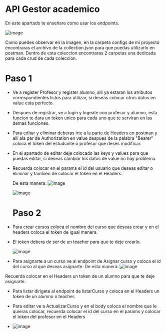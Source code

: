 # API Gestor academico

En este apartado te enseñare como usar los endpoints.

![image](https://github.com/user-attachments/assets/7f288d60-85a0-40c1-88ef-efaf69ed3fcb)





Como puedes observar en la imagen, en la carpeta configs de mi proyecto encontraras el archivo de la collection.json
para que puedas utilizarlo en postman.
Dentro de esta coleccion encontraras 2 carpetas una dedicada para cada crud de cada coleccion.


# Paso 1
- Ve a register Profesor y register alumno, alli ya estaran los atributos correspondientes listos para utilizar, si deseas colocar otros datos en value esta perfecto.
- Despues de registrar, ve a login y logeate con profesor y alumno, esta funcion te dara un token unico para cada uno que te serviran en las demas funciones.
- Para editar y eliminar deberas irte a la parte de Headers en postman y alli ala par de Authorization en value despues de la palabra "Bearer" coloca el token del estudiante o profesor que deses modificar.
- En el apartado de editar deje colocado las keys y values para que puedas editar, si deseas cambiar los datos de value no hay problema.
- Recuerda colocar en el params el id del usuario que deseas editar o eliminar y tambien de colocar el token en el Headers.

  De esta manera:
  ![image](https://github.com/user-attachments/assets/d8cfbcd9-14da-4fcc-b68c-2949f2f42df6)

  ![image](https://github.com/user-attachments/assets/72ebb09f-6b22-4936-9d55-6e2ab3786d2a)


  # Paso 2
- Para crear cursos coloca el nombre del curso que deseas crear y en el headers coloca el token de igual manera.
- El token debera de ser de un teacher para que te deje crearlo.

  ![image](https://github.com/user-attachments/assets/eb259b60-2cab-4fce-8dee-0409ad65e685)



- Para asignarte a un curso ve al endpoint de Asignar curso y coloca el id del curso al que deseas asignarte.
De esta manera:
![image](https://github.com/user-attachments/assets/93fb0cb0-3ab3-40fd-b6d9-7af00a445e89)

Recuerda colocar en el Headers un token de un alumno para que te deje asignarte.

- Para listar dirigete al endpoint de listarCurso y coloca en el Headers un token de un alumno o teacher.
- Para editar ve a ActualizarCurso y en el body coloca el nombre que le quieras colocar, recuerda colocar el id del curso en el params y colocar el token del profesor en el Headers
  
- ![image](https://github.com/user-attachments/assets/90d50baf-8bb2-4108-a0e5-066b6545b7b6)
